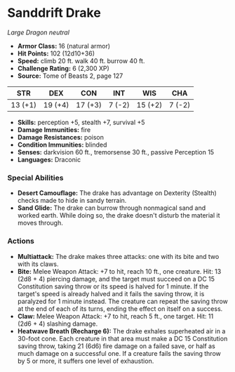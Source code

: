 # Sanddrift Drake

*Large* *Dragon* *neutral*

- **Armor Class:** 16 (natural armor)
- **Hit Points:** 102 (12d10+36)
- **Speed:** climb 20 ft. walk 40 ft. burrow 40 ft.
- **Challenge Rating:** 6 (2,300 XP)
- **Source:** Tome of Beasts 2, page 127

| STR | DEX | CON | INT | WIS | CHA |
| --- | --- | --- | --- | --- | --- |
| 13 (+1) | 19 (+4) | 17 (+3) | 7 (-2) | 15 (+2) | 7 (-2) |

- **Skills:** perception +5, stealth +7, survival +5
- **Damage Immunities:** fire
- **Damage Resistances:** poison
- **Condition Immunities:** blinded
- **Senses:** darkvision 60 ft., tremorsense 30 ft., passive Perception 15
- **Languages:** Draconic

### Special Abilities

- **Desert Camouflage:** The drake has advantage on Dexterity (Stealth) checks made to hide in sandy terrain.
- **Sand Glide:** The drake can burrow through nonmagical sand and worked earth. While doing so, the drake doesn't disturb the material it moves through.

### Actions

- **Multiattack:** The drake makes three attacks: one with its bite and two with its claws.
- **Bite:** Melee Weapon Attack: +7 to hit, reach 10 ft., one creature. Hit: 13 (2d8 + 4) piercing damage, and the target must succeed on a DC 15 Constitution saving throw or its speed is halved for 1 minute. If the target's speed is already halved and it fails the saving throw, it is paralyzed for 1 minute instead. The creature can repeat the saving throw at the end of each of its turns, ending the effect on itself on a success.
- **Claw:** Melee Weapon Attack: +7 to hit, reach 5 ft., one target. Hit: 11 (2d6 + 4) slashing damage.
- **Heatwave Breath (Recharge 6):** The drake exhales superheated air in a 30-foot cone. Each creature in that area must make a DC 15 Constitution saving throw, taking 21 (6d6) fire damage on a failed save, or half as much damage on a successful one. If a creature fails the saving throw by 5 or more, it suffers one level of exhaustion.


